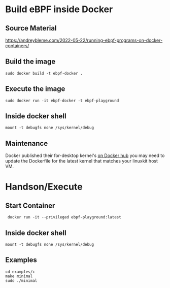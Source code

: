 # Build eBPF inside Docker
## Source Material
https://andreybleme.com/2022-05-22/running-ebpf-programs-on-docker-containers/

## Build the image
`sudo docker build -t ebpf-docker .`

## Execute the image
`sudo docker run -it ebpf-docker -t ebpf-playground`
## Inside docker shell
`mount -t debugfs none /sys/kernel/debug`

## Maintenance

Docker published their for-desktop kernel's [on Docker hub](https://hub.docker.com/r/docker/for-desktop-kernel/tags?page=1&ordering=last_updated) you may need to update the Dockerfile for the latest kernel that matches your linuxkit host VM.

# Handson/Execute
## Start Container
` docker run -it --privileged ebpf-playground:latest`
## Inside docker shell
`mount -t debugfs none /sys/kernel/debug`
## Examples
```
cd examples/c
make minimal
sudo ./minimal
```
